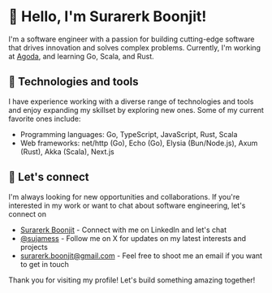 # 👋 Hello, I'm Surarerk Boonjit!
I'm a software engineer with a passion for building cutting-edge software that drives innovation and solves complex problems. Currently, I'm working at [Agoda](https://www.agoda.com), and learning Go, Scala, and Rust.

## 🔧 Technologies and tools
I have experience working with a diverse range of technologies and tools and enjoy expanding my skillset by exploring new ones. Some of my current favorite ones include:
- Programming languages: Go, TypeScript, JavaScript, Rust, Scala
- Web frameworks: net/http (Go), Echo (Go), Elysia (Bun/Node.js), Axum (Rust), Akka (Scala), Next.js

## 💬 Let's connect
I'm always looking for new opportunities and collaborations. If you're interested in my work or want to chat about software engineering, let's connect on
- [Surarerk Boonjit](https://www.linkedin.com/in/surarerk-boonjit/) - Connect with me on LinkedIn and let's chat
- [@sujamess](https://x.com/sujamess) - Follow me on X for updates on my latest interests and projects
- [surarerk.boonjit@gmail.com](mailto:surarerk.boonjit@gmail.com) - Feel free to shoot me an email if you want to get in touch

Thank you for visiting my profile! Let's build something amazing together!

